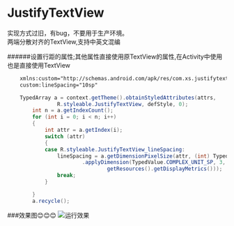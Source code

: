 JustifyTextView
===============
  实现方式过旧，有bug，不要用于生产环境。<br/>
  两端分散对齐的TextView,支持中英文混编

######设置行距的属性;其他属性直接使用原TextView的属性,在Activity中使用也是直接使用TextView
```xml
    xmlns:custom="http://schemas.android.com/apk/res/com.xs.justifytextview"
    custom:lineSpacing="10sp"
```
```java
    TypedArray a = context.getTheme().obtainStyledAttributes(attrs,
				R.styleable.JustifyTextView, defStyle, 0);
		int n = a.getIndexCount();
		for (int i = 0; i < n; i++)
		{
			int attr = a.getIndex(i);
			switch (attr)
			{
			case R.styleable.JustifyTextView_lineSpacing:
				lineSpacing = a.getDimensionPixelSize(attr, (int) TypedValue
						.applyDimension(TypedValue.COMPLEX_UNIT_SP, 3,
								getResources().getDisplayMetrics()));
				break;
			}

		}
		a.recycle();
```
###效果图:blush::blush::blush:
![运行效果](https://github.com/xsingHu/JustifyTextView/blob/master/images/justifytextView.png)  
